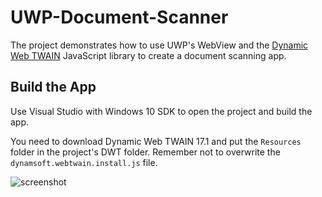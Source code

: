 # UWP-Document-Scanner

The project demonstrates how to use UWP's WebView and the [Dynamic Web TWAIN](https://www.dynamsoft.com/web-twain/overview/) JavaScript library to create a document scanning app.

## Build the App

Use Visual Studio with Windows 10 SDK to open the project and build the app.

You need to download Dynamic Web TWAIN 17.1 and put the `Resources` folder in the project's DWT folder. Remember not to overwrite the `dynamsoft.webtwain.install.js` file.


![screenshot](https://github.com/xulihang/UWP-Document-Scanner/releases/download/assets/screenshot.jpg)


